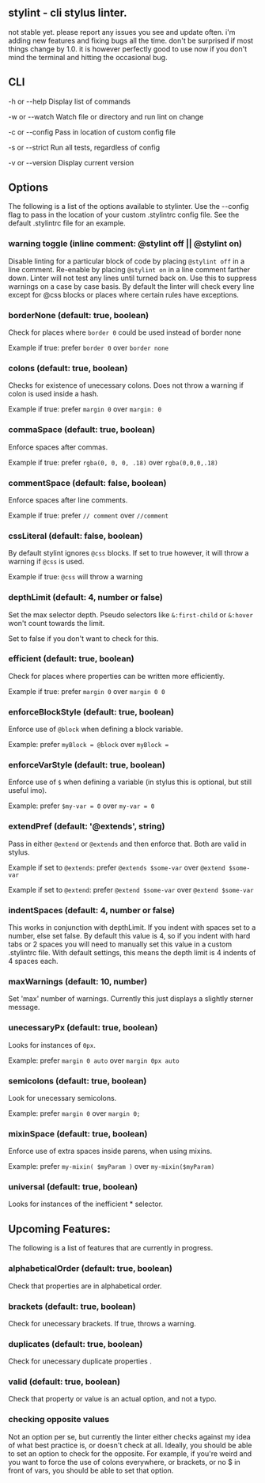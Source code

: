 ## stylint - cli stylus linter.

not stable yet. please report any issues you see and update often. i'm adding new features and fixing bugs all the time. don't be surprised if most things change by 1.0. it is however perfectly good to use now if you don't mind the terminal and hitting the occasional bug.

## CLI
-h or --help 	Display list of commands

-w or --watch 	Watch file or directory and run lint on change

-c or --config 	Pass in location of custom config file

-s or --strict 	Run all tests, regardless of config

-v or --version Display current version


## Options
The following is a list of the options available to stylinter. Use the --config flag to pass in the location of your custom .stylintrc config file. See the default .stylintrc file for an example.


### warning toggle (inline comment: @stylint off || @stylint on)
Disable linting for a particular block of code by placing `@stylint off` in a line comment. Re-enable by placing `@stylint on` in a line comment farther down. Linter will not test any lines until turned back on. Use this to suppress warnings on a case by case basis. By default the linter will check every line except for @css blocks or places where certain rules have exceptions.


### borderNone (default: true, boolean)
Check for places where `border 0` could be used instead of border none

Example if true: prefer `border 0` over `border none`


### colons (default: true, boolean)
Checks for existence of unecessary colons. Does not throw a warning if colon is used inside a hash.

Example if true: prefer `margin 0` over `margin: 0`


### commaSpace (default: true, boolean)
Enforce spaces after commas.

Example if true: prefer `rgba(0, 0, 0, .18)` over `rgba(0,0,0,.18)`


### commentSpace (default: false, boolean)
Enforce spaces after line comments.

Example if true: prefer `// comment` over `//comment`


### cssLiteral (default: false, boolean)
By default stylint ignores `@css` blocks. If set to true however, it will throw a warning if `@css` is used.

Example if true: `@css` will throw a warning


### depthLimit (default: 4, number or false)
Set the max selector depth. Pseudo selectors like `&:first-child` or `&:hover` won't count towards the limit.

Set to false if you don't want to check for this.


### efficient (default: true, boolean)
Check for places where properties can be written more efficiently.

Example if true: prefer `margin 0` over `margin 0 0`


### enforceBlockStyle (default: true, boolean)
Enforce use of `@block` when defining a block variable.

Example: prefer `myBlock = @block` over `myBlock =`


### enforceVarStyle (default: true, boolean)
Enforce use of `$` when defining a variable (in stylus this is optional, but still useful imo).

Example: prefer `$my-var = 0` over `my-var = 0`


### extendPref (default: '@extends', string)
Pass in either `@extend` or `@extends` and then enforce that. Both are valid in stylus.

Example if set to `@extends`: prefer `@extends $some-var` over `@extend $some-var`

Example if set to `@extend`: prefer `@extend $some-var` over `@extend $some-var`


### indentSpaces (default: 4, number or false)
This works in conjunction with depthLimit. If you indent with spaces set to a number, else set false.
By default this value is 4, so if you indent with hard tabs or 2 spaces you will need to manually set this value in a custom .stylintrc file. With default settings, this means the depth limit is 4 indents of 4 spaces each.


### maxWarnings (default: 10, number)
Set 'max' number of warnings. Currently this just displays a slightly sterner message.


### unecessaryPx (default: true, boolean)
Looks for instances of `0px`.

Example: prefer `margin 0 auto` over `margin 0px auto`


### semicolons (default: true, boolean)
Look for unecessary semicolons.

Example: prefer `margin 0` over `margin 0;`


### mixinSpace (default: true, boolean)
Enforce use of extra spaces inside parens, when using mixins.

Example: prefer `my-mixin( $myParam )` over `my-mixin($myParam)`

### universal (default: true, boolean)
Looks for instances of the inefficient * selector.


## Upcoming Features:
The following is a list of features that are currently in progress.

### alphabeticalOrder (default: true, boolean)
Check that properties are in alphabetical order.

### brackets (default: true, boolean)
Check for unecessary brackets. If true, throws a warning.

### duplicates (default: true, boolean)
Check for unecessary duplicate properties .

### valid (default: true, boolean)
Check that property or value is an actual option, and not a typo.

### checking opposite values
Not an option per se, but currently the linter either checks against my idea of what best practice is, or doesn't check at all. Ideally, you should be able to set an option to check for the opposite. For example, if you're weird and you want to force the use of colons everywhere, or brackets, or no $ in front of vars, you should be able to set that option.

